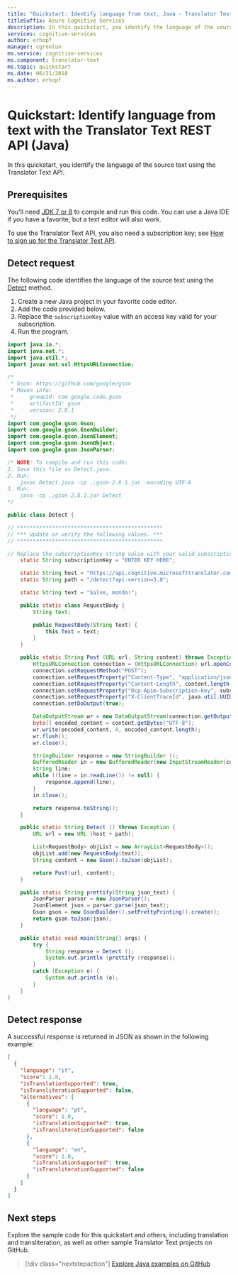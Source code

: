 ```yaml
---
title: "Quickstart: Identify language from text, Java - Translator Text API"
titleSuffix: Azure Cognitive Services
description: In this quickstart, you identify the language of the source text using the Translator Text API with Java.
services: cognitive-services
author: erhopf
manager: cgronlun
ms.service: cognitive-services
ms.component: translator-text
ms.topic: quickstart
ms.date: 06/21/2018
ms.author: erhopf
---
```

# Quickstart: Identify language from text with the Translator Text REST API (Java)

In this quickstart, you identify the language of the source text using the Translator Text API.

## Prerequisites

You'll need [JDK 7 or 8](http://www.oracle.com/technetwork/java/javase/downloads/jdk8-downloads-2133151.html) to compile and run this code. You can use a Java IDE if you have a favorite, but a text editor will also work.

To use the Translator Text API, you also need a subscription key; see [How to sign up for the Translator Text API](translator-text-how-to-signup.md).

## Detect request

The following code identifies the language of the source text using the [Detect](./reference/v3-0-detect.md) method.

1. Create a new Java project in your favorite code editor.
2. Add the code provided below.
3. Replace the `subscriptionKey` value with an access key valid for your subscription.
4. Run the program.

```java
import java.io.*;
import java.net.*;
import java.util.*;
import javax.net.ssl.HttpsURLConnection;

/*
 * Gson: https://github.com/google/gson
 * Maven info:
 *     groupId: com.google.code.gson
 *     artifactId: gson
 *     version: 2.8.1
 */
import com.google.gson.Gson;
import com.google.gson.GsonBuilder;
import com.google.gson.JsonElement;
import com.google.gson.JsonObject;
import com.google.gson.JsonParser;

/* NOTE: To compile and run this code:
1. Save this file as Detect.java.
2. Run:
    javac Detect.java -cp .;gson-2.8.1.jar -encoding UTF-8
3. Run:
    java -cp .;gson-2.8.1.jar Detect
*/

public class Detect {

// **********************************************
// *** Update or verify the following values. ***
// **********************************************

// Replace the subscriptionKey string value with your valid subscription key.
    static String subscriptionKey = "ENTER KEY HERE";

    static String host = "https://api.cognitive.microsofttranslator.com";
    static String path = "/detect?api-version=3.0";

    static String text = "Salve, mondo!";

    public static class RequestBody {
        String Text;

        public RequestBody(String text) {
            this.Text = text;
        }
    }

    public static String Post (URL url, String content) throws Exception {
        HttpsURLConnection connection = (HttpsURLConnection) url.openConnection();
        connection.setRequestMethod("POST");
        connection.setRequestProperty("Content-Type", "application/json");
        connection.setRequestProperty("Content-Length", content.length() + "");
        connection.setRequestProperty("Ocp-Apim-Subscription-Key", subscriptionKey);
        connection.setRequestProperty("X-ClientTraceId", java.util.UUID.randomUUID().toString());
        connection.setDoOutput(true);

        DataOutputStream wr = new DataOutputStream(connection.getOutputStream());
        byte[] encoded_content = content.getBytes("UTF-8");
        wr.write(encoded_content, 0, encoded_content.length);
        wr.flush();
        wr.close();

        StringBuilder response = new StringBuilder ();
        BufferedReader in = new BufferedReader(new InputStreamReader(connection.getInputStream(), "UTF-8"));
        String line;
        while ((line = in.readLine()) != null) {
            response.append(line);
        }
        in.close();

        return response.toString();
    }

    public static String Detect () throws Exception {
        URL url = new URL (host + path);

        List<RequestBody> objList = new ArrayList<RequestBody>();
        objList.add(new RequestBody(text));
        String content = new Gson().toJson(objList);

        return Post(url, content);
    }

    public static String prettify(String json_text) {
        JsonParser parser = new JsonParser();
        JsonElement json = parser.parse(json_text);
        Gson gson = new GsonBuilder().setPrettyPrinting().create();
        return gson.toJson(json);
    }

    public static void main(String[] args) {
        try {
            String response = Detect ();
            System.out.println (prettify (response));
        }
        catch (Exception e) {
            System.out.println (e);
        }
    }
}
```

## Detect response

A successful response is returned in JSON as shown in the following example:

```json
[
  {
    "language": "it",
    "score": 1.0,
    "isTranslationSupported": true,
    "isTransliterationSupported": false,
    "alternatives": [
      {
        "language": "pt",
        "score": 1.0,
        "isTranslationSupported": true,
        "isTransliterationSupported": false
      },
      {
        "language": "en",
        "score": 1.0,
        "isTranslationSupported": true,
        "isTransliterationSupported": false
      }
    ]
  }
]
```

## Next steps

Explore the sample code for this quickstart and others, including translation and transliteration, as well as other sample Translator Text projects on GitHub.

> [!div class="nextstepaction"]
> [Explore Java examples on GitHub](https://aka.ms/TranslatorGitHub?type=&language=java)
